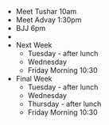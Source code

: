 - Meet Tushar 10am
- Meet Advay 1:30pm
- BJJ 6pm
- 
- Next Week
    - Tuesday - after lunch
    - Wednesday
    - Friday Morning 10:30
- Final Week
    - Tuesday - after lunch
    - Wednesday 
    - Thursday - after lunch
    - Friday Morning 10:30

